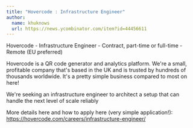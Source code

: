 ```yaml
---
title: "Hovercode : Infrastructure Engineer"
author:
  name: khuknows
  url: https://news.ycombinator.com/item?id=44456611
---
```


<JobNavigation />

Hovercode - Infrastructure Engineer - Contract, part-time or full-time - Remote (EU preferred)

Hovercode is a QR code generator and analytics platform. We&#x27;re a small, profitable company that&#x27;s based in the UK and is trusted by hundreds of thousands worldwide. It&#x27;s a pretty simple business compared to most on here!

We&#x27;re seeking an infrastructure engineer to architect a setup that can handle the next level of scale reliably

More details here and how to apply here (very simple application!): <a href="https:&#x2F;&#x2F;hovercode.com&#x2F;careers&#x2F;infrastructure-engineer&#x2F;" rel="nofollow">https:&#x2F;&#x2F;hovercode.com&#x2F;careers&#x2F;infrastructure-engineer&#x2F;</a>
<JobApplication />
